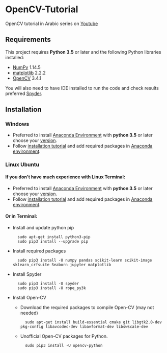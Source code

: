 # OpenCV-Tutorial
OpenCV tutorial in Arabic series on [Youtube](https://www.youtube.com/playlist?list=PLoiCUace8ymMWuCPTfspLifwO-8-flXHX)
## Requirements
This project requires **Python 3.5** or later and the following Python libraries installed:

- [NumPy](http://www.numpy.org/) 1.14.5
- [matplotlib](http://matplotlib.org/) 2.2.2
- [OpenCV](https://opencv-python-tutroals.readthedocs.io/en/latest/index.html#) 3.4.1

You will also need to have IDE installed to run the code and check results preferred [Spyder](https://www.spyder-ide.org/).

## Installation
### Windows
 * Preferred to install [Anaconda Environment](https://www.anaconda.com/download/#windows) with **python 3.5** or later choose your [version](https://docs.anaconda.com/anaconda/packages/pkg-docs/).
 * Follow [installation tutorial](https://docs.anaconda.com/anaconda/navigator/) and add required packages in [Anaconda environment](https://docs.anaconda.com/anaconda/navigator/tutorials/manage-packages/).
### Linux Ubuntu
#### If you don't have much experience with Linux Terminal:
 * Preferred to install [Anaconda Environment](https://www.anaconda.com/download/#windows) with **python 3.5** or later choose your [version](https://docs.anaconda.com/anaconda/packages/pkg-docs/).
 * Follow [installation tutorial](https://docs.anaconda.com/anaconda/navigator/) and add required packages in [Anaconda environment](https://docs.anaconda.com/anaconda/navigator/tutorials/manage-packages/).
#### Or in Terminal:
- Install and update python pip

		sudo apt-get install python3-pip
		sudo pip3 install --upgrade pip

- Install required packages

		sudo pip3 install -U numpy pandas scikit-learn scikit-image sklearn_crfsuite Seaborn jupyter matplotlib

- Install Spyder

		sudo pip3 install -U spyder
		sudo pip3 install -U rope_py3k

- Install Open-CV

	- Download the required packages to compile Open-CV (may not needed)

			sudo apt-get install build-essential cmake git libgtk2.0-dev pkg-config libavcodec-dev libavformat-dev libswscale-dev

   	- Unofficial Open-CV packages for Python.

			sudo pip3 install -U opencv-python
